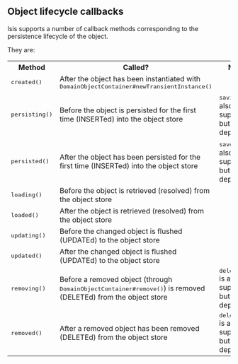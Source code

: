 Object lifecycle callbacks
--------------------------

[//]: # (content copied to _user-guide_xxx)

Isis supports a number of callback methods corresponding to the persistence lifecycle of the object.

They are:
 
<table class="table table-striped table-bordered table-condensed">
<tr>
    <th>Method</th>
    <th>Called?</th>
    <th>Notes</th>
</tr>
<tr>
    <td><tt>created()</tt></td>
    <td>After the object has been instantiated with <tt>DomainObjectContainer#newTransientInstance()</tt></td>
    <td></td>
</tr>
<tr>
    <td><tt>persisting()</tt></td>
    <td>Before the object is persisted for the first time (INSERTed) into the object store</td>
    <td><tt>saving()</tt> is also supported, but is deprecated</td>
</tr>
<tr>
    <td><tt>persisted()</tt></td>
    <td>After the object has been persisted for the first time (INSERTed) into the object store</td>
    <td><tt>saved()</tt> is also supported, but is deprecated</td>
</tr>
<tr>
    <td><tt>loading()</tt></td>
    <td>Before the object is retrieved (resolved) from the object store</td>
    <td></td>
</tr>
<tr>
    <td><tt>loaded()</tt></td>
    <td>After the object is retrieved (resolved) from the object store</td>
    <td></td>
</tr>
<tr>
    <td><tt>updating()</tt></td>
    <td>Before the changed object is flushed (UPDATEd) to the object store</td>
    <td></td>
</tr>
<tr>
    <td><tt>updated()</tt></td>
    <td>After the changed object is flushed (UPDATEd) to the object store</td>
    <td></td>
</tr>
<tr>
    <td><tt>removing()</tt></td>
    <td>Before a removed object (through <tt>DomainObjectContainer#remove()</tt>) is removed (DELETEd) from the object store</td>
    <td><tt>deleting()</tt> is also supported, but is deprecated</td>
</tr>
<tr>
    <td><tt>removed()</tt></td>
    <td>After a removed object has been removed (DELETEd) from the object store</td>
    <td><tt>deleted()</tt> is also supported, but is deprecated</td>
</tr>
</table>

